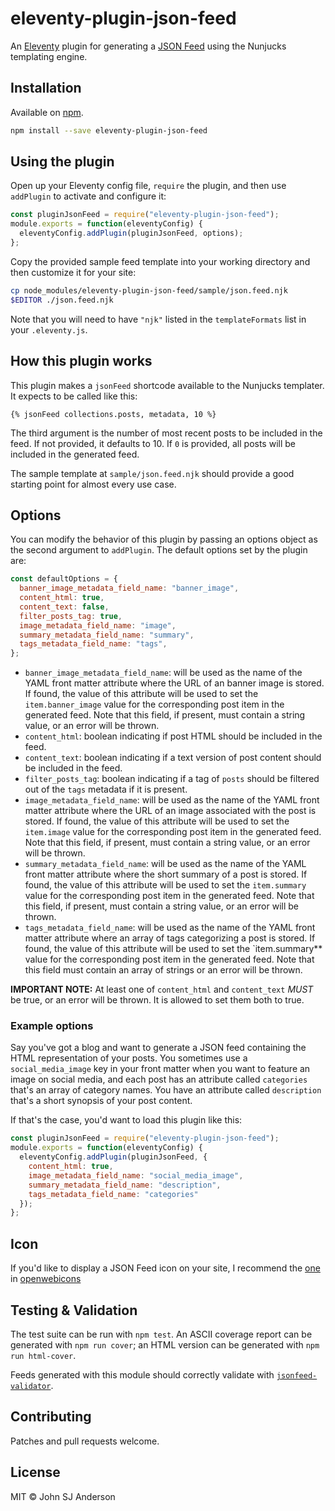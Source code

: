 # eleventy-plugin-json-feed

An [Eleventy](https://github.com/11ty/eleventy) plugin for generating
a [JSON Feed](https://jsonfeed.org/) using the Nunjucks templating engine.

## Installation

Available on [npm](https://www.npmjs.com/package/eleventy-plugin-json-feed).

```bash
npm install --save eleventy-plugin-json-feed
```

## Using the plugin

Open up your Eleventy config file, `require` the plugin, and then use
`addPlugin` to activate and configure it:

```js
const pluginJsonFeed = require("eleventy-plugin-json-feed");
module.exports = function(eleventyConfig) {
  eleventyConfig.addPlugin(pluginJsonFeed, options);
};
```

Copy the provided sample feed template into your working directory and
then customize it for your site:

```bash
cp node_modules/eleventy-plugin-json-feed/sample/json.feed.njk
$EDITOR ./json.feed.njk
```

Note that you will need to have `"njk"` listed in the
`templateFormats` list in your `.eleventy.js`.

## How this plugin works

This plugin makes a `jsonFeed` shortcode available to the Nunjucks
templater. It expects to be called like this:

```twig
{% jsonFeed collections.posts, metadata, 10 %}
```

The third argument is the number of most recent posts to be included
in the feed. If not provided, it defaults to 10. If `0` is provided,
all posts will be included in the generated feed.

The sample template at `sample/json.feed.njk` should provide a good
starting point for almost every use case.

## Options

You can modify the behavior of this plugin by passing an options
object as the second argument to `addPlugin`. The default options set
by the plugin are:

```js
const defaultOptions = {
  banner_image_metadata_field_name: "banner_image",
  content_html: true,
  content_text: false,
  filter_posts_tag: true,
  image_metadata_field_name: "image",
  summary_metadata_field_name: "summary",
  tags_metadata_field_name: "tags",
};
```

* `banner_image_metadata_field_name`: will be used as the name of the
  YAML front matter attribute where the URL of an banner image is
  stored. If found, the value of this attribute will be used to set
  the `item.banner_image` value for the corresponding post item in the
  generated feed. Note that this field, if present, must contain a
  string value, or an error will be thrown.
* `content_html`: boolean indicating if post HTML should be included
  in the feed.
* `content_text`: boolean indicating if a text version of post content
  should be included in the feed.
* `filter_posts_tag`: boolean indicating if a tag of `posts` should be
  filtered out of the `tags` metadata if it is present.
* `image_metadata_field_name`: will be used as the name of the YAML
  front matter attribute where the URL of an image associated with the
  post is stored. If found, the value of this attribute will be used
  to set the `item.image` value for the corresponding post item in the
  generated feed. Note that this field, if present, must contain a
  string value, or an error will be thrown.
* `summary_metadata_field_name`: will be used as the name of the YAML
  front matter attribute where the short summary of a post is stored.
  If found, the value of this attribute will be used to set the
  `item.summary` value for the corresponding post item in the
  generated feed. Note that this field, if present, must contain a
  string value, or an error will be thrown.
* `tags_metadata_field_name`: will be used as the name of the YAML
  front matter attribute where an array of tags categorizing a post is
  stored. If found, the value of this attribute will be used to set
  the `item.summary** value for the corresponding post item in the
  generated feed. Note that this field must contain an array of
  strings or an error will be thrown.

**IMPORTANT NOTE:** At least one of `content_html` and `content_text`
_MUST_ be true, or an error will be thrown. It is allowed to set them
both to true.

### Example options

Say you've got a blog and want to generate a JSON feed containing the
HTML representation of your posts. You sometimes use a
`social_media_image` key in your front matter when you want to feature
an image on social media, and each post has an attribute called
`categories` that's an array of category names. You have an attribute
called `description` that's a short synopsis of your post content.

If that's the case, you'd want to load this plugin like this:

```js
const pluginJsonFeed = require("eleventy-plugin-json-feed");
module.exports = function(eleventyConfig) {
  eleventyConfig.addPlugin(pluginJsonFeed, {
    content_html: true,
    image_metadata_field_name: "social_media_image",
    summary_metadata_field_name: "description",
    tags_metadata_field_name: "categories"
  });
};
```

## Icon

If you'd like to display a JSON Feed icon on your site, I recommend the
[one](https://pfefferle.dev/openwebicons/icons/#openwebicons-jsonfeed)
in [openwebicons](https://pfefferle.dev/openwebicons/)

## Testing & Validation

The test suite can be run with `npm test`. An ASCII coverage report
can be generated with `npm run cover`; an HTML version can be
generated with `npm run html-cover`.

Feeds generated with this module should correctly validate with
[`jsonfeed-validator`](https://www.npmjs.com/package/jsonfeed-validator).

## Contributing

Patches and pull requests welcome.

## License

MIT © John SJ Anderson
